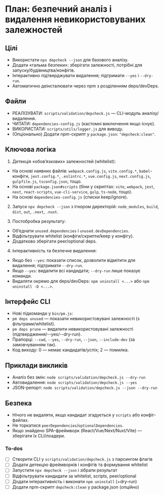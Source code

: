 <!-- b7d84bb8-6ea3-4c11-bd70-8a3c4dbd025d 94ef13c7-179f-4ee2-9512-706eb27907f7 -->
# План: безпечний аналіз і видалення невикористовуваних залежностей

## Цілі

- Використати `npx depcheck --json` для базового аналізу.
- Додати «гальма безпеки»: зберігати залежності, потрібні для запуску/будівництва/конфігів.
- Інтерактивно підтверджувати видалення; підтримати `--yes` і `--dry-run`.
- Автоматично деінсталювати через npm з розділенням deps/devDeps.

## Файли

- РЕАЛІЗУВАТИ: `scripts/validation/depcheck.js` — CLI-модуль аналізу/видалення.
- ЧИТАТИ: `dependencies-config.js` (кастомні виключення якщо існує).
- ВИКОРИСТАТИ: `scripts/utils/logger.js` для виводу.
- (Опціонально) Додати npm-скрипт у `package.json`: `"depcheck:clean"`.

## Ключова логіка

1) Детекція «обов’язкових» залежностей (whitelist):

- На основі наявних файлів: `webpack.config.js`, `vite.config.*`, `babel`-конфіги, `jest.config.*`, `.eslintrc.*`, `vue.config.js`, `next.config.js`, `gulpfile.js`, `tsconfig.json`, тощо.
- На основі `package.json#scripts` (біни у скриптах: `vite`, `webpack`, `jest`, `next`, `react-scripts`, `vue-cli-service`, `gulp`, `ts-node`, тощо).
- На основі `dependencies-config.js` (списки keep/ignore).

2) Запуск `npx depcheck --json` з ігнором директорій: `node_modules`, `build`, `dist`, `out`, `.next`, `.nuxt`.

3) Постобробка результату:

- Об’єднати `unused.dependencies` і `unused.devDependencies`.
- Відфільтрувати whitelist (конфіги/скрипти/keep у конфігу).
- Додатково зберігати peer/optional deps.

4) Інтерактивність та безпечне видалення:

- Якщо без `--yes`: показати список, дозволити відмітити для видалення; підтримати `--dry-run`.
- Якщо `--yes`: видалити всі кандидати; `--dry-run` лише показує команди.
- Видаляти окремо для deps/devDeps: `npm uninstall <...>` або `npm uninstall -D <...>`.

## Інтерфейс CLI

- Нові підкоманди у `bin/pm.js`:
- `pm deps unused` — показати невикористовувані залежності (з фільтрами/whitelist).
- `pm deps prune` — видалити невикористовувані залежності (підтвердження/--yes/--dry-run).
- Прапорці: `--cwd`, `--yes`, `--dry-run`, `--json`, `--include-dev` (за замовчуванням так).
- Код виходу: 0 — немає кандидатів/успіх; 2 — помилка.

## Приклади викликів

- Аналіз без змін: `node scripts/validation/depcheck.js --dry-run`
- Автовидалення: `node scripts/validation/depcheck.js --yes`
- JSON-репорт: `node scripts/validation/depcheck.js --json --dry-run`

## Безпека

- Нічого не видаляти, якщо кандидат згадується у `scripts` або конфіг-файлах.
- Не торкатися `peerDependencies`/`optionalDependencies`.
- Якщо знайдено SPA-фреймворк (React/Vue/Next/Nuxt/Vite) — зберігати їх CLI/лоадери.

### To-dos

- [ ] Створити CLI у `scripts/validation/depcheck.js` з парсингом флагів
- [ ] Додати детекцію фреймворків і конфігів та формування whitelist
- [ ] Запустити `npx depcheck --json` і зібрати результат
- [ ] Відфільтрувати кандидати за whitelist, scripts, peer/optional
- [ ] Додати інтерактивність і виконати `npm uninstall` (+dry-run)
- [ ] Додати npm-скрипт `depcheck:clean` у package.json (опційно)